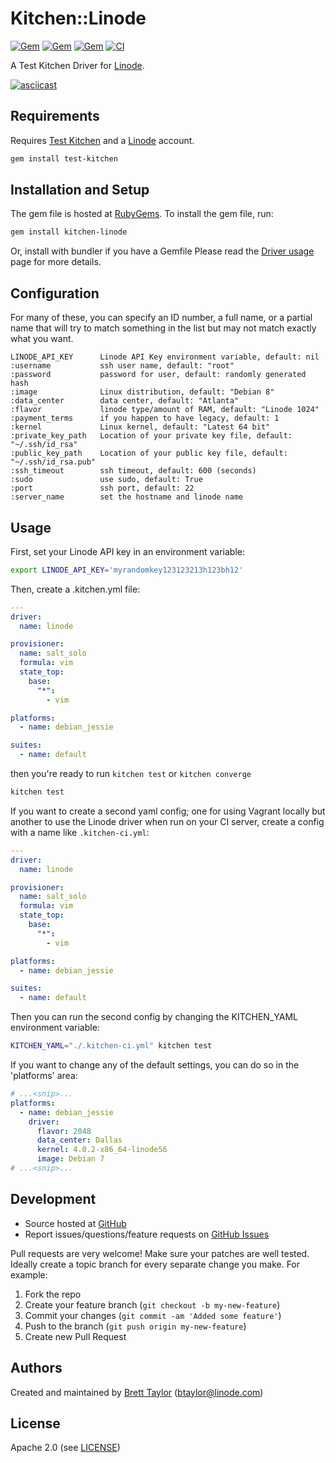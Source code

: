 # <a name="title"></a> Kitchen::Linode
[![Gem](https://img.shields.io/gem/v/kitchen-linode.svg)](https://rubygems.org/gems/kitchen-linode)
[![Gem](https://img.shields.io/gem/dt/kitchen-linode.svg)](https://rubygems.org/gems/kitchen-linode)
[![Gem](https://img.shields.io/gem/dtv/kitchen-linode.svg)](https://rubygems.org/gems/kitchen-linode)
[![CI](https://github.com/ssplatt/kitchen-linode/actions/workflows/ci.yml/badge.svg?branch=master)](https://github.com/ssplatt/kitchen-linode/actions/workflows/ci.yml)

A Test Kitchen Driver for [Linode](http://www.linode.com).

[![asciicast](https://asciinema.org/a/44348.png)](https://asciinema.org/a/44348)

## <a name="requirements"></a> Requirements

Requires [Test Kitchen](https://kitchen.ci/) and a [Linode](http://www.linode.com) account.

```sh
gem install test-kitchen
```

## <a name="installation"></a> Installation and Setup

The gem file is hosted at [RubyGems](https://rubygems.org/gems/kitchen-linode). To install the gem file, run:

```sh
gem install kitchen-linode
```

Or, install with bundler if you have a Gemfile
Please read the [Driver usage][driver_usage] page for more details.

## <a name="config"></a> Configuration

For many of these, you can specify an ID number, a full name, or a partial name that will try to match something in the list but may not match exactly what you want.

```
LINODE_API_KEY      Linode API Key environment variable, default: nil
:username           ssh user name, default: "root"
:password           password for user, default: randomly generated hash
:image              Linux distribution, default: "Debian 8"
:data_center        data center, default: "Atlanta"
:flavor             linode type/amount of RAM, default: "Linode 1024"
:payment_terms      if you happen to have legacy, default: 1
:kernel             Linux kernel, default: "Latest 64 bit"
:private_key_path   Location of your private key file, default: "~/.ssh/id_rsa"
:public_key_path    Location of your public key file, default: "~/.ssh/id_rsa.pub"
:ssh_timeout        ssh timeout, default: 600 (seconds)
:sudo               use sudo, default: True
:port               ssh port, default: 22
:server_name        set the hostname and linode name
```

## <a name="usage"></a> Usage

First, set your Linode API key in an environment variable:

```sh
export LINODE_API_KEY='myrandomkey123123213h123bh12'
```

Then, create a .kitchen.yml file:

```yaml
---
driver:
  name: linode

provisioner:
  name: salt_solo
  formula: vim
  state_top:
    base:
      "*":
        - vim

platforms:
  - name: debian_jessie

suites:
  - name: default
```

then you're ready to run `kitchen test` or `kitchen converge`

```sh
kitchen test
```

If you want to create a second yaml config; one for using Vagrant locally but another to use the Linode driver when run on your CI server, create a config with a name like `.kitchen-ci.yml`:

```yaml
---
driver:
  name: linode

provisioner:
  name: salt_solo
  formula: vim
  state_top:
    base:
      "*":
        - vim

platforms:
  - name: debian_jessie

suites:
  - name: default
```

Then you can run the second config by changing the KITCHEN_YAML environment variable:

```sh
KITCHEN_YAML="./.kitchen-ci.yml" kitchen test
```

If you want to change any of the default settings, you can do so in the 'platforms' area:

```yaml
# ...<snip>...
platforms:
  - name: debian_jessie
    driver:
      flavor: 2048
      data_center: Dallas
      kernel: 4.0.2-x86_64-linode56
      image: Debian 7
# ...<snip>...
```

## <a name="development"></a> Development

* Source hosted at [GitHub][repo]
* Report issues/questions/feature requests on [GitHub Issues][issues]

Pull requests are very welcome! Make sure your patches are well tested.
Ideally create a topic branch for every separate change you make. For
example:

1. Fork the repo
2. Create your feature branch (`git checkout -b my-new-feature`)
3. Commit your changes (`git commit -am 'Added some feature'`)
4. Push to the branch (`git push origin my-new-feature`)
5. Create new Pull Request

## <a name="authors"></a> Authors

Created and maintained by [Brett Taylor][author] (<btaylor@linode.com>)

## <a name="license"></a> License

Apache 2.0 (see [LICENSE][license])


[author]:           <https://github.com/ssplatt>
[issues]:           <https://github.com/ssplatt/kitchen-linode/issues>
[license]:          <https://github.com/ssplatt/kitchen-linode/blob/master/LICENSE>
[repo]:             <https://github.com/ssplatt/kitchen-linode>
[driver_usage]:     <https://kitchen.ci/docs/reference/configuration/>

